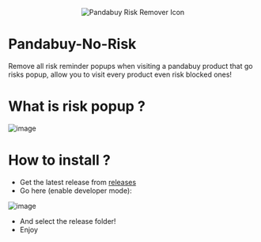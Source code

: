 
<p align="center">
  <img src="https://github.com/yuxontop/Pandabuy-No-Risk/assets/99289712/329a4190-0df9-4487-bbee-308e23d4a0d2" alt="Pandabuy Risk Remover Icon"/>
</p>

# Pandabuy-No-Risk
Remove all risk reminder popups when visiting a pandabuy product that go risks popup, allow you to visit every product even risk blocked ones!

# What is risk popup ? 

![image](https://github.com/yuxontop/Pandabuy-No-Risk/assets/99289712/2d169922-5f46-40d6-b6ff-9d8617beb98d)

# How to install ?

- Get the latest release from [releases](https://github.com/yuxontop/Pandabuy-No-Risk/releases)
- Go here (enable developer mode):

![image](https://github.com/yuxontop/Pandabuy-No-Risk/assets/99289712/a78b6a28-7d0c-4d3e-8855-bb23e7484374)

- And select the release folder!
- Enjoy





